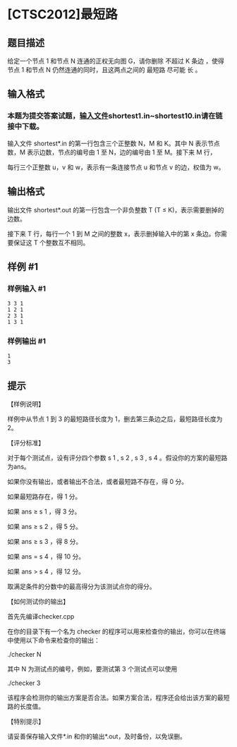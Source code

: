# [CTSC2012]最短路

## 题目描述

给定一个节点 1 和节点 N 连通的正权无向图 G，请你删除 不超过 K 条边 ，使得节点 1 和节点 N 仍然连通的同时，且这两点之间的 最短路 尽可能 长 。


## 输入格式

### 本题为提交答案试题，[输入文件](https://pan.baidu.com/s/1o7K2dCm)shortest1.in~shortest10.in请在链接中下载。

输入文件 shortest\*.in 的第一行包含三个正整数 N，M 和 K。其中 N 表示节点数，M 表示边数，节点的编号由 1 至 N，边的编号由 1 至 M。接下来 M 行，

每行三个正整数 u，v 和 w，表示有一条连接节点 u 和节点 v 的边，权值为 w。


## 输出格式

输出文件 shortest\*.out 的第一行包含一个非负整数 T (T ≤ K)，表示需要删掉的边数。

接下来 T 行，每行一个 1 到 M 之间的整数 x，表示删掉输入中的第 x 条边。你需要保证这 T 个整数互不相同。


## 样例 #1

### 样例输入 #1
```
3 3 1
1 2 1
2 3 1
1 3 1
```

### 样例输出 #1

```
1
3
```

## 提示

【样例说明】

样例中从节点 1 到 3 的最短路径长度为 1，删去第三条边之后，最短路径长度为 2。

【评分标准】

对于每个测试点，设有评分四个参数 s 1 , s 2 , s 3 , s 4 。假设你的方案的最短路为ans。

如果你没有输出，或者输出不合法，或者最短路不存在，得 0 分。

如果最短路存在，得 1 分。

如果 ans ≥ s 1 ，得 3 分。

如果 ans ≥ s 2 ，得 5 分。

如果 ans ≥ s 3 ，得 8 分。

如果 ans = s 4 ，得 10 分。

如果 ans > s 4 ，得 12 分。

取满足条件的分数中的最高得分为该测试点你的得分。

【如何测试你的输出】

首先先编译checker.cpp

在你的目录下有一个名为 checker 的程序可以用来检查你的输出，你可以在终端中使用以下命令来检查你的输出：

./checker N

其中 N 为测试点的编号，例如，要测试第 3 个测试点可以使用

./checker 3

该程序会检测你的输出方案是否合法。如果方案合法，程序还会给出该方案的最短路的长度值。

【特别提示】

请妥善保存输入文件\*.in 和你的输出\*.out，及时备份，以免误删。


